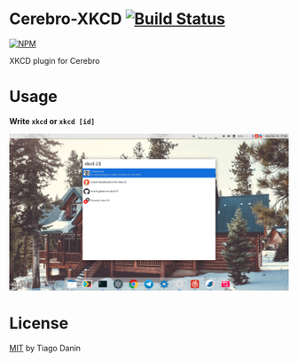# Cerebro-XKCD [![Build Status](https://travis-ci.org/TiagoDanin/Cerebro-XKCD.png?branch=master)](https://travis-ci.org/TiagoDanin/Cerebro-XKCD)

[![NPM](https://nodei.co/npm/cerebro-xkcd.png?downloads=true&downloadRank=true&stars=true)](https://nodei.co/npm/cerebro-xkcd./)

XKCD plugin for Cerebro


# Usage

**Write `xkcd` or `xkcd [id]`**

![Screenshots](https://raw.githubusercontent.com/TiagoDanin/Cerebro-XKCD/master/Screenshots.png)


# License
[MIT](https://github.com/TiagoDanin/Cerebro-XKCD/blob/master/LICENSE) by Tiago Danin
